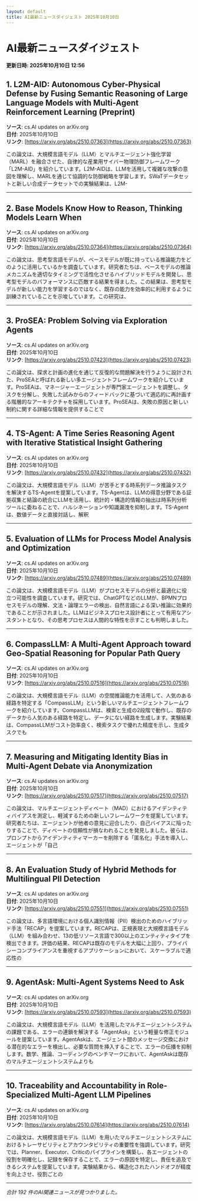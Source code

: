 ```yaml
---
layout: default
title: AI最新ニュースダイジェスト 2025年10月10日
---
```


# AI最新ニュースダイジェスト
**更新日時: 2025年10月10日 12:56**

## 1. L2M-AID: Autonomous Cyber-Physical Defense by Fusing Semantic Reasoning of Large Language Models with Multi-Agent Reinforcement Learning (Preprint)

**ソース**: cs.AI updates on arXiv.org  
**日付**: 2025年10月10日  
**リンク**: [https://arxiv.org/abs/2510.07363](https://arxiv.org/abs/2510.07363)  

この論文は、大規模言語モデル（LLM）とマルチエージェント強化学習（MARL）を融合させた、自律的な産業用サイバー物理防御フレームワーク「L2M-AID」を紹介しています。L2M-AIDは、LLMを活用して複雑な攻撃の意図を理解し、MARLを通じて協調的な防御戦略を学習します。SWaTデータセットと新しい合成データセットでの実験結果は、L2M-  

---

## 2. Base Models Know How to Reason, Thinking Models Learn When

**ソース**: cs.AI updates on arXiv.org  
**日付**: 2025年10月10日  
**リンク**: [https://arxiv.org/abs/2510.07364](https://arxiv.org/abs/2510.07364)  

この論文は、思考型言語モデルが、ベースモデルが既に持っている推論能力をどのように活用しているかを調査しています。研究者たちは、ベースモデルの推論メカニズムを適切なタイミングで活性化させるハイブリッドモデルを開発し、思考型モデルのパフォーマンスに匹敵する結果を得ました。この結果は、思考型モデルが新しい能力を学習するのではなく、既存の能力を効率的に利用するように訓練されていることを示唆しています。この研究は、  

---

## 3. ProSEA: Problem Solving via Exploration Agents

**ソース**: cs.AI updates on arXiv.org  
**日付**: 2025年10月10日  
**リンク**: [https://arxiv.org/abs/2510.07423](https://arxiv.org/abs/2510.07423)  

この論文は、探求と計画の進化を通じて反復的な問題解決を行うように設計された、ProSEAと呼ばれる新しい多エージェントフレームワークを紹介しています。ProSEAは、マネージャーエージェントが専門家エージェントを調整し、タスクを分解し、失敗した試みからのフィードバックに基づいて適応的に再計画する階層的なアーキテクチャを採用しています。ProSEAは、失敗の原因と新しい制約に関する詳細な情報を提供することで  

---

## 4. TS-Agent: A Time Series Reasoning Agent with Iterative Statistical Insight Gathering

**ソース**: cs.AI updates on arXiv.org  
**日付**: 2025年10月10日  
**リンク**: [https://arxiv.org/abs/2510.07432](https://arxiv.org/abs/2510.07432)  

この論文は、大規模言語モデル（LLM）が苦手とする時系列データ推論タスクを解決するTS-Agentを提案しています。TS-Agentは、LLMの得意分野である証拠収集と結論の統合にLLMを活用し、統計的・構造的情報の抽出は時系列分析ツールに委ねることで、ハルシネーションや知識漏洩を抑制します。TS-Agentは、数値データと直接対話し、解釈  

---

## 5. Evaluation of LLMs for Process Model Analysis and Optimization

**ソース**: cs.AI updates on arXiv.org  
**日付**: 2025年10月10日  
**リンク**: [https://arxiv.org/abs/2510.07489](https://arxiv.org/abs/2510.07489)  

この論文は、大規模言語モデル（LLM）がプロセスモデルの分析と最適化に役立つ可能性を調査しています。研究では、ChatGPTなどのLLMが、BPMNプロセスモデルの理解、文法・論理エラーの検出、自然言語による深い推論に効果的であることが示されました。LLMはビジネスプロセス設計者にとって有用なアシスタントとなり、その思考プロセスは人間的な特性を示すことも判明しました。
  

---

## 6. CompassLLM: A Multi-Agent Approach toward Geo-Spatial Reasoning for Popular Path Query

**ソース**: cs.AI updates on arXiv.org  
**日付**: 2025年10月10日  
**リンク**: [https://arxiv.org/abs/2510.07516](https://arxiv.org/abs/2510.07516)  

この論文は、大規模言語モデル（LLM）の空間推論能力を活用して、人気のある経路を特定する「CompassLLM」という新しいマルチエージェントフレームワークを紹介しています。CompassLLMは、検索と生成の2段階で動作し、既存のデータから人気のある経路を特定し、データにない経路を生成します。実験結果は、CompassLLMがコスト効率良く、検索タスクで優れた精度を示し、生成タスクでも  

---

## 7. Measuring and Mitigating Identity Bias in Multi-Agent Debate via Anonymization

**ソース**: cs.AI updates on arXiv.org  
**日付**: 2025年10月10日  
**リンク**: [https://arxiv.org/abs/2510.07517](https://arxiv.org/abs/2510.07517)  

この論文は、マルチエージェントディベート（MAD）におけるアイデンティティバイアスを測定し、軽減するための新しいフレームワークを提案しています。研究者たちは、エージェントが他者の意見に迎合したり、自己バイアスに陥ったりすることで、ディベートの信頼性が損なわれることを発見しました。彼らは、プロンプトからアイデンティティマーカーを削除する「匿名化」手法を導入し、エージェントが「自己  

---

## 8. An Evaluation Study of Hybrid Methods for Multilingual PII Detection

**ソース**: cs.AI updates on arXiv.org  
**日付**: 2025年10月10日  
**リンク**: [https://arxiv.org/abs/2510.07551](https://arxiv.org/abs/2510.07551)  

この論文は、多言語環境における個人識別情報（PII）検出のためのハイブリッド手法「RECAP」を提案しています。RECAPは、正規表現と大規模言語モデル（LLM）を組み合わせ、13の低リソース言語で300以上のエンティティタイプを検出できます。評価の結果、RECAPは既存のモデルを大幅に上回り、プライバシーコンプライアンスを重視するアプリケーションにおいて、スケーラブルで適応性の  

---

## 9. AgentAsk: Multi-Agent Systems Need to Ask

**ソース**: cs.AI updates on arXiv.org  
**日付**: 2025年10月10日  
**リンク**: [https://arxiv.org/abs/2510.07593](https://arxiv.org/abs/2510.07593)  

この論文は、大規模言語モデル（LLM）を活用したマルチエージェントシステムの課題である、エラーの連鎖を解決する「AgentAsk」という軽量な修正モジュールを提案しています。AgentAskは、エージェント間のメッセージ交換における潜在的なエラーを検出し、必要な質問を挿入することで、エラーの伝播を抑制します。数学、推論、コーディングのベンチマークにおいて、AgentAskは既存のマルチエージェントシステムよりも  

---

## 10. Traceability and Accountability in Role-Specialized Multi-Agent LLM Pipelines

**ソース**: cs.AI updates on arXiv.org  
**日付**: 2025年10月10日  
**リンク**: [https://arxiv.org/abs/2510.07614](https://arxiv.org/abs/2510.07614)  

この論文は、大規模言語モデル（LLM）を用いたマルチエージェントシステムにおけるトレーサビリティとアカウンタビリティの重要性を強調しています。研究では、Planner、Executor、Criticのパイプラインを構築し、各エージェントの役割を明確化し、記録を保存することで、エラーの原因を特定し、責任を追及できるシステムを提案しています。実験結果から、構造化されたハンドオフが精度を向上させ、役割ごとの  

---

*合計 192 件のAI関連ニュースが見つかりました。*
